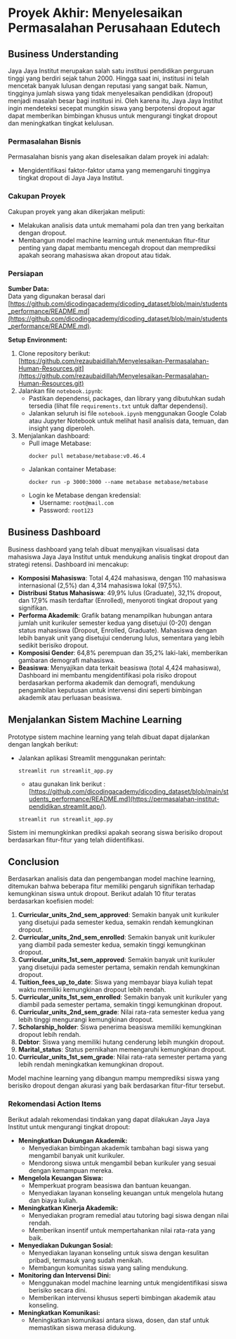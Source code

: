 # Proyek Akhir: Menyelesaikan Permasalahan Perusahaan Edutech

## Business Understanding
Jaya Jaya Institut merupakan salah satu institusi pendidikan perguruan tinggi yang berdiri sejak tahun 2000. Hingga saat ini, institusi ini telah mencetak banyak lulusan dengan reputasi yang sangat baik. Namun, tingginya jumlah siswa yang tidak menyelesaikan pendidikan (dropout) menjadi masalah besar bagi institusi ini. Oleh karena itu, Jaya Jaya Institut ingin mendeteksi secepat mungkin siswa yang berpotensi dropout agar dapat memberikan bimbingan khusus untuk mengurangi tingkat dropout dan meningkatkan tingkat kelulusan.

### Permasalahan Bisnis
Permasalahan bisnis yang akan diselesaikan dalam proyek ini adalah:
- Mengidentifikasi faktor-faktor utama yang memengaruhi tingginya tingkat dropout di Jaya Jaya Institut.

### Cakupan Proyek
Cakupan proyek yang akan dikerjakan meliputi:
- Melakukan analisis data untuk memahami pola dan tren yang berkaitan dengan dropout.
- Membangun model machine learning untuk menentukan fitur-fitur penting yang dapat membantu mencegah dropout dan memprediksi apakah seorang mahasiswa akan dropout atau tidak.

### Persiapan

**Sumber Data:**  
Data yang digunakan berasal dari [https://github.com/dicodingacademy/dicoding_dataset/blob/main/students_performance/README.md](https://github.com/dicodingacademy/dicoding_dataset/blob/main/students_performance/README.md).

**Setup Environment:**  
1. Clone repository berikut:  
   [https://github.com/rezaubaidillah/Menyelesaikan-Permasalahan-Human-Resources.git](https://github.com/rezaubaidillah/Menyelesaikan-Permasalahan-Human-Resources.git)  
2. Jalankan file `notebook.ipynb`:  
   - Pastikan dependensi, packages, dan library yang dibutuhkan sudah tersedia (lihat file `requirements.txt` untuk daftar dependensi).  
   - Jalankan seluruh isi file `notebook.ipynb` menggunakan Google Colab atau Jupyter Notebook untuk melihat hasil analisis data, temuan, dan insight yang diperoleh.  
3. Menjalankan dashboard:  
   - Pull image Metabase:  
     ```
     docker pull metabase/metabase:v0.46.4
     ```  
   - Jalankan container Metabase:  
     ```
     docker run -p 3000:3000 --name metabase metabase/metabase
     ```  
   - Login ke Metabase dengan kredensial:  
     - Username: `root@mail.com`  
     - Password: `root123`

## Business Dashboard
Business dashboard yang telah dibuat menyajikan visualisasi data mahasiswa Jaya Jaya Institut untuk mendukung analisis tingkat dropout dan strategi retensi. Dashboard ini mencakup:  
- **Komposisi Mahasiswa**: Total 4,424 mahasiswa, dengan 110 mahasiswa internasional (2,5%) dan 4,314 mahasiswa lokal (97,5%).  
- **Distribusi Status Mahasiswa**: 49,9% lulus (Graduate), 32,1% dropout, dan 17,9% masih terdaftar (Enrolled), menyoroti tingkat dropout yang signifikan.  
- **Performa Akademik**: Grafik batang menampilkan hubungan antara jumlah unit kurikuler semester kedua yang disetujui (0-20) dengan status mahasiswa (Dropout, Enrolled, Graduate). Mahasiswa dengan lebih banyak unit yang disetujui cenderung lulus, sementara yang lebih sedikit berisiko dropout.  
- **Komposisi Gender**: 64,8% perempuan dan 35,2% laki-laki, memberikan gambaran demografi mahasiswa.  
- **Beasiswa**: Menyajikan data terkait beasiswa (total 4,424 mahasiswa),
Dashboard ini membantu mengidentifikasi pola risiko dropout berdasarkan performa akademik dan demografi, mendukung pengambilan keputusan untuk intervensi dini seperti bimbingan akademik atau perluasan beasiswa.


## Menjalankan Sistem Machine Learning
Prototype sistem machine learning yang telah dibuat dapat dijalankan dengan langkah berikut:  
- Jalankan aplikasi Streamlit menggunakan perintah:  
  ```
  streamlit run streamlit_app.py
  ```
  - atau gunakan link berikut : [https://github.com/dicodingacademy/dicoding_dataset/blob/main/students_performance/README.md](https://permasalahan-institut-pendidikan.streamlit.app/).
  ```
  streamlit run streamlit_app.py
  ```  
Sistem ini memungkinkan prediksi apakah seorang siswa berisiko dropout berdasarkan fitur-fitur yang telah diidentifikasi.

## Conclusion
Berdasarkan analisis data dan pengembangan model machine learning, ditemukan bahwa beberapa fitur memiliki pengaruh signifikan terhadap kemungkinan siswa untuk dropout. Berikut adalah 10 fitur teratas berdasarkan koefisien model:  
1. **Curricular_units_2nd_sem_approved**: Semakin banyak unit kurikuler yang disetujui pada semester kedua, semakin rendah kemungkinan dropout.  
2. **Curricular_units_2nd_sem_enrolled**: Semakin banyak unit kurikuler yang diambil pada semester kedua, semakin tinggi kemungkinan dropout.  
3. **Curricular_units_1st_sem_approved**: Semakin banyak unit kurikuler yang disetujui pada semester pertama, semakin rendah kemungkinan dropout.  
4. **Tuition_fees_up_to_date**: Siswa yang membayar biaya kuliah tepat waktu memiliki kemungkinan dropout lebih rendah.  
5. **Curricular_units_1st_sem_enrolled**: Semakin banyak unit kurikuler yang diambil pada semester pertama, semakin tinggi kemungkinan dropout.  
6. **Curricular_units_2nd_sem_grade**: Nilai rata-rata semester kedua yang lebih tinggi mengurangi kemungkinan dropout.  
7. **Scholarship_holder**: Siswa penerima beasiswa memiliki kemungkinan dropout lebih rendah.  
8. **Debtor**: Siswa yang memiliki hutang cenderung lebih mungkin dropout.  
9. **Marital_status**: Status pernikahan memengaruhi kemungkinan dropout.  
10. **Curricular_units_1st_sem_grade**: Nilai rata-rata semester pertama yang lebih rendah meningkatkan kemungkinan dropout.  

Model machine learning yang dibangun mampu memprediksi siswa yang berisiko dropout dengan akurasi yang baik berdasarkan fitur-fitur tersebut.

### Rekomendasi Action Items
Berikut adalah rekomendasi tindakan yang dapat dilakukan Jaya Jaya Institut untuk mengurangi tingkat dropout:  
- **Meningkatkan Dukungan Akademik:**  
  - Menyediakan bimbingan akademik tambahan bagi siswa yang mengambil banyak unit kurikuler.  
  - Mendorong siswa untuk mengambil beban kurikuler yang sesuai dengan kemampuan mereka.  
- **Mengelola Keuangan Siswa:**  
  - Memperkuat program beasiswa dan bantuan keuangan.  
  - Menyediakan layanan konseling keuangan untuk mengelola hutang dan biaya kuliah.  
- **Meningkatkan Kinerja Akademik:**  
  - Menyediakan program remedial atau tutoring bagi siswa dengan nilai rendah.  
  - Memberikan insentif untuk mempertahankan nilai rata-rata yang baik.  
- **Menyediakan Dukungan Sosial:**  
  - Menyediakan layanan konseling untuk siswa dengan kesulitan pribadi, termasuk yang sudah menikah.  
  - Membangun komunitas siswa yang saling mendukung.  
- **Monitoring dan Intervensi Dini:**  
  - Menggunakan model machine learning untuk mengidentifikasi siswa berisiko secara dini.  
  - Memberikan intervensi khusus seperti bimbingan akademik atau konseling.  
- **Meningkatkan Komunikasi:**  
  - Meningkatkan komunikasi antara siswa, dosen, dan staf untuk memastikan siswa merasa didukung.
